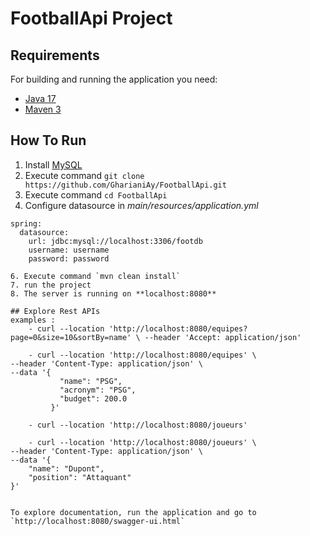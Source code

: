 # FootballApi Project

## Requirements

For building and running the application you need:

- [Java 17](https://www.oracle.com/java/technologies/downloads/)
- [Maven 3](https://maven.apache.org/download.cgi)

## How To Run

1. Install [MySQL](https://dev.mysql.com/downloads/installer/)
2. Execute command `git clone https://github.com/GharianiAy/FootballApi.git`
3. Execute command `cd FootballApi`
4. Configure datasource in *main/resources/application.yml*
```
spring:
  datasource:
    url: jdbc:mysql://localhost:3306/footdb
    username: username
    password: password
```
```
6. Execute command `mvn clean install`
7. run the project
8. The server is running on **localhost:8080**

## Explore Rest APIs
examples : 
    - curl --location 'http://localhost:8080/equipes?page=0&size=10&sortBy=name' \ --header 'Accept: application/json'
    
    - curl --location 'http://localhost:8080/equipes' \
--header 'Content-Type: application/json' \
--data '{
           "name": "PSG",
           "acronym": "PSG",
           "budget": 200.0
         }'
         
    - curl --location 'http://localhost:8080/joueurs'
         
    - curl --location 'http://localhost:8080/joueurs' \
--header 'Content-Type: application/json' \
--data '{
    "name": "Dupont",
    "position": "Attaquant"
}'


To explore documentation, run the application and go to `http://localhost:8080/swagger-ui.html`
